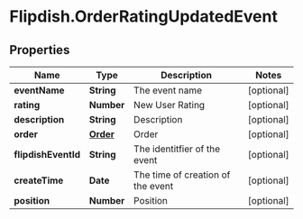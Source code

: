 # Flipdish.OrderRatingUpdatedEvent

## Properties
Name | Type | Description | Notes
------------ | ------------- | ------------- | -------------
**eventName** | **String** | The event name | [optional] 
**rating** | **Number** | New User Rating | [optional] 
**description** | **String** | Description | [optional] 
**order** | [**Order**](Order.md) | Order | [optional] 
**flipdishEventId** | **String** | The identitfier of the event | [optional] 
**createTime** | **Date** | The time of creation of the event | [optional] 
**position** | **Number** | Position | [optional] 


